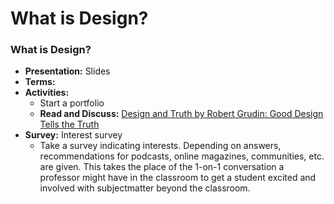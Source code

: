 # What is Design?
### What is Design?
- **Presentation:** Slides
- **Terms:**
- **Activities:**
  - Start a portfolio
  - **Read and Discuss:** [Design and Truth by Robert Grudin: Good Design Tells the Truth](../practice/good_design_tells_the_truth.md)
- **Survey:** Interest survey
  - Take a survey indicating interests. Depending on answers, recommendations for podcasts, online magazines, communities, etc. are given. This takes the place of the 1-on-1 conversation a professor might have in the classroom to get a student excited and involved with subjectmatter beyond the classroom.

